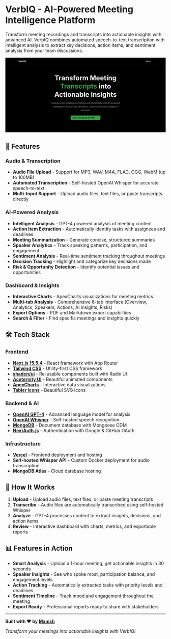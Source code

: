 # VerbIQ - AI-Powered Meeting Intelligence Platform

Transform meeting recordings and transcripts into actionable insights with advanced AI. VerbIQ combines automated speech-to-text transcription with intelligent analysis to extract key decisions, action items, and sentiment analysis from your team discussions.

![VerbIQ Landing Page](https://github.com/manishdashsharma/verbiq/blob/main/public/verbiq.png)

## 🚀 Features

### Audio & Transcription
- **Audio File Upload** - Support for MP3, WAV, M4A, FLAC, OGG, WebM (up to 100MB)
- **Automated Transcription** - Self-hosted OpenAI Whisper for accurate speech-to-text
- **Multi-Input Support** - Upload audio files, text files, or paste transcripts directly

### AI-Powered Analysis
- **Intelligent Analysis** - GPT-4 powered analysis of meeting content
- **Action Item Extraction** - Automatically identify tasks with assignees and deadlines
- **Meeting Summarization** - Generate concise, structured summaries
- **Speaker Analytics** - Track speaking patterns, participation, and engagement
- **Sentiment Analysis** - Real-time sentiment tracking throughout meetings
- **Decision Tracking** - Highlight and categorize key decisions made
- **Risk & Opportunity Detection** - Identify potential issues and opportunities

### Dashboard & Insights
- **Interactive Charts** - ApexCharts visualizations for meeting metrics
- **Multi-tab Analysis** - Comprehensive 6-tab interface (Overview, Analytics, Speakers, Actions, AI Insights, Risks)
- **Export Options** - PDF and Markdown export capabilities
- **Search & Filter** - Find specific meetings and insights quickly

## 🛠️ Tech Stack

### Frontend
- **[Next.js 15.5.4](https://nextjs.org/)** - React framework with App Router
- **[Tailwind CSS](https://tailwindcss.com/)** - Utility-first CSS framework
- **[shadcn/ui](https://ui.shadcn.com/)** - Re-usable components built with Radix UI
- **[Aceternity UI](https://ui.aceternity.com/)** - Beautiful animated components
- **[ApexCharts](https://apexcharts.com/)** - Interactive data visualizations
- **[Tabler Icons](https://tabler-icons.io/)** - Beautiful SVG icons

### Backend & AI
- **[OpenAI GPT-4](https://openai.com/)** - Advanced language model for analysis
- **[OpenAI Whisper](https://openai.com/research/whisper)** - Self-hosted speech recognition
- **[MongoDB](https://www.mongodb.com/)** - Document database with Mongoose ODM
- **[NextAuth.js](https://next-auth.js.org/)** - Authentication with Google & GitHub OAuth

### Infrastructure
- **[Vercel](https://vercel.com/)** - Frontend deployment and hosting
- **Self-hosted Whisper API** - Custom Docker deployment for audio transcription
- **MongoDB Atlas** - Cloud database hosting


## 🎯 How It Works

1. **Upload** - Upload audio files, text files, or paste meeting transcripts
2. **Transcribe** - Audio files are automatically transcribed using self-hosted Whisper
3. **Analyze** - GPT-4 processes content to extract insights, decisions, and action items
4. **Review** - Interactive dashboard with charts, metrics, and exportable reports

## 📊 Features in Action

- **Smart Analysis** - Upload a 1-hour meeting, get actionable insights in 30 seconds
- **Speaker Insights** - See who spoke most, participation balance, and engagement levels
- **Action Tracking** - Automatically extracted tasks with priority levels and deadlines
- **Sentiment Timeline** - Track mood and engagement throughout the meeting
- **Export Ready** - Professional reports ready to share with stakeholders


---

**Built with ❤️ by [Manish](https://github.com/manishdashsharma)**

*Transform your meetings into actionable insights with VerbIQ!*
